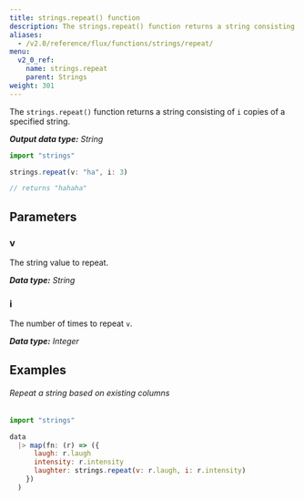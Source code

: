 ```yaml
---
title: strings.repeat() function
description: The strings.repeat() function returns a string consisting of `i` copies of a specified string.
aliases:
  - /v2.0/reference/flux/functions/strings/repeat/
menu:
  v2_0_ref:
    name: strings.repeat
    parent: Strings
weight: 301
---
```


The `strings.repeat()` function returns a string consisting of `i` copies of a specified string.

_**Output data type:** String_

```js
import "strings"

strings.repeat(v: "ha", i: 3)

// returns "hahaha"
```

## Parameters

### v
The string value to repeat.

_**Data type:** String_

### i
The number of times to repeat `v`.

_**Data type:** Integer_

## Examples

###### Repeat a string based on existing columns
```js
import "strings"

data
  |> map(fn: (r) => ({
      laugh: r.laugh
      intensity: r.intensity
      laughter: strings.repeat(v: r.laugh, i: r.intensity)
    })
  )
```
